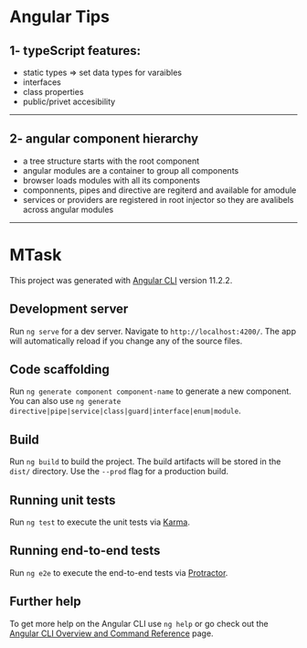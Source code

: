 # Angular Tips

## 1- typeScript features:

  - static types => set data types for varaibles 
  - interfaces
  - class properties
  - public/privet accesibility


 ---------------------------------------

 ## 2- angular component hierarchy  

   - a tree structure starts with the root component
   - angular modules are a container to group all components 
   - browser loads modules with all its components
   - componnents, pipes and directive are regiterd and available for amodule
   - services or providers are registered in root injector so they are avalibels across angular modules

---------------------------------------

# MTask

This project was generated with [Angular CLI](https://github.com/angular/angular-cli) version 11.2.2.

## Development server

Run `ng serve` for a dev server. Navigate to `http://localhost:4200/`. The app will automatically reload if you change any of the source files.

## Code scaffolding

Run `ng generate component component-name` to generate a new component. You can also use `ng generate directive|pipe|service|class|guard|interface|enum|module`.

## Build

Run `ng build` to build the project. The build artifacts will be stored in the `dist/` directory. Use the `--prod` flag for a production build.

## Running unit tests

Run `ng test` to execute the unit tests via [Karma](https://karma-runner.github.io).

## Running end-to-end tests

Run `ng e2e` to execute the end-to-end tests via [Protractor](http://www.protractortest.org/).

## Further help

To get more help on the Angular CLI use `ng help` or go check out the [Angular CLI Overview and Command Reference](https://angular.io/cli) page.
